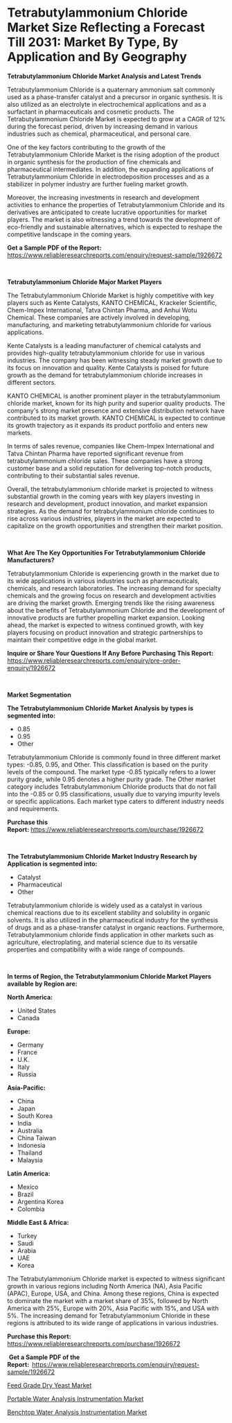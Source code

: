 <p><h1>Tetrabutylammonium Chloride Market Size Reflecting a Forecast Till 2031: Market By Type, By Application and By Geography</h1></p><p><strong>Tetrabutylammonium Chloride Market Analysis and Latest Trends</strong></p>
<p><p>Tetrabutylammonium Chloride is a quaternary ammonium salt commonly used as a phase-transfer catalyst and a precursor in organic synthesis. It is also utilized as an electrolyte in electrochemical applications and as a surfactant in pharmaceuticals and cosmetic products. The Tetrabutylammonium Chloride Market is expected to grow at a CAGR of 12% during the forecast period, driven by increasing demand in various industries such as chemical, pharmaceutical, and personal care.</p><p>One of the key factors contributing to the growth of the Tetrabutylammonium Chloride Market is the rising adoption of the product in organic synthesis for the production of fine chemicals and pharmaceutical intermediates. In addition, the expanding applications of Tetrabutylammonium Chloride in electrodeposition processes and as a stabilizer in polymer industry are further fueling market growth.</p><p>Moreover, the increasing investments in research and development activities to enhance the properties of Tetrabutylammonium Chloride and its derivatives are anticipated to create lucrative opportunities for market players. The market is also witnessing a trend towards the development of eco-friendly and sustainable alternatives, which is expected to reshape the competitive landscape in the coming years.</p></p>
<p><strong>Get a Sample PDF of the Report:&nbsp;</strong> <a href="https://www.reliableresearchreports.com/enquiry/request-sample/1926672">https://www.reliableresearchreports.com/enquiry/request-sample/1926672</a></p>
<p>&nbsp;</p>
<p><strong>Tetrabutylammonium Chloride Major Market Players</strong></p>
<p><p>The Tetrabutylammonium Chloride Market is highly competitive with key players such as Kente Catalysts, KANTO CHEMICAL, Krackeler Scientific, Chem-Impex International, Tatva Chintan Pharma, and Anhui Wotu Chemical. These companies are actively involved in developing, manufacturing, and marketing tetrabutylammonium chloride for various applications.</p><p>Kente Catalysts is a leading manufacturer of chemical catalysts and provides high-quality tetrabutylammonium chloride for use in various industries. The company has been witnessing steady market growth due to its focus on innovation and quality. Kente Catalysts is poised for future growth as the demand for tetrabutylammonium chloride increases in different sectors.</p><p>KANTO CHEMICAL is another prominent player in the tetrabutylammonium chloride market, known for its high purity and superior quality products. The company's strong market presence and extensive distribution network have contributed to its market growth. KANTO CHEMICAL is expected to continue its growth trajectory as it expands its product portfolio and enters new markets.</p><p>In terms of sales revenue, companies like Chem-Impex International and Tatva Chintan Pharma have reported significant revenue from tetrabutylammonium chloride sales. These companies have a strong customer base and a solid reputation for delivering top-notch products, contributing to their substantial sales revenue.</p><p>Overall, the tetrabutylammonium chloride market is projected to witness substantial growth in the coming years with key players investing in research and development, product innovation, and market expansion strategies. As the demand for tetrabutylammonium chloride continues to rise across various industries, players in the market are expected to capitalize on the growth opportunities and strengthen their market position.</p></p>
<p>&nbsp;</p>
<p><strong>What Are The Key Opportunities For Tetrabutylammonium Chloride Manufacturers?</strong></p>
<p><p>Tetrabutylammonium Chloride is experiencing growth in the market due to its wide applications in various industries such as pharmaceuticals, chemicals, and research laboratories. The increasing demand for specialty chemicals and the growing focus on research and development activities are driving the market growth. Emerging trends like the rising awareness about the benefits of Tetrabutylammonium Chloride and the development of innovative products are further propelling market expansion. Looking ahead, the market is expected to witness continued growth, with key players focusing on product innovation and strategic partnerships to maintain their competitive edge in the global market.</p></p>
<p><strong>Inquire or Share Your Questions If Any Before Purchasing This Report:</strong> <a href="https://www.reliableresearchreports.com/enquiry/pre-order-enquiry/1926672">https://www.reliableresearchreports.com/enquiry/pre-order-enquiry/1926672</a></p>
<p>&nbsp;</p>
<p><strong>Market Segmentation</strong></p>
<p><strong>The Tetrabutylammonium Chloride Market Analysis by types is segmented into:</strong></p>
<p><ul><li>0.85</li><li>0.95</li><li>Other</li></ul></p>
<p><p>Tetrabutylammonium Chloride is commonly found in three different market types: -0.85, 0.95, and Other. This classification is based on the purity levels of the compound. The market type -0.85 typically refers to a lower purity grade, while 0.95 denotes a higher purity grade. The Other market category includes Tetrabutylammonium Chloride products that do not fall into the -0.85 or 0.95 classifications, usually due to varying impurity levels or specific applications. Each market type caters to different industry needs and requirements.</p></p>
<p><strong>Purchase this Report:&nbsp;</strong><a href="https://www.reliableresearchreports.com/purchase/1926672">https://www.reliableresearchreports.com/purchase/1926672</a></p>
<p>&nbsp;</p>
<p><strong>The Tetrabutylammonium Chloride Market Industry Research by Application is segmented into:</strong></p>
<p><ul><li>Catalyst</li><li>Pharmaceutical</li><li>Other</li></ul></p>
<p><p>Tetrabutylammonium chloride is widely used as a catalyst in various chemical reactions due to its excellent stability and solubility in organic solvents. It is also utilized in the pharmaceutical industry for the synthesis of drugs and as a phase-transfer catalyst in organic reactions. Furthermore, Tetrabutylammonium chloride finds application in other markets such as agriculture, electroplating, and material science due to its versatile properties and compatibility with a wide range of compounds.</p></p>
<p>&nbsp;</p>
<p><strong>In terms of Region, the Tetrabutylammonium Chloride Market Players available by Region are:</strong></p>
<p>
    <p> <strong> North America: </strong>
        <ul>
            <li>United States</li>
            <li>Canada</li>
        </ul>
        </p> 
    <p> <strong> Europe: </strong>
        <ul>
            <li>Germany</li>
            <li>France</li>
            <li>U.K.</li>
            <li>Italy</li>
            <li>Russia</li>
        </ul>
        </p> 
    <p> <strong> Asia-Pacific: </strong>
        <ul>
            <li>China</li>
            <li>Japan</li>
            <li>South Korea</li>
            <li>India</li>
            <li>Australia</li>
            <li>China Taiwan</li>
            <li>Indonesia</li>
            <li>Thailand</li>
            <li>Malaysia</li>
        </ul>
        </p> 
    <p> <strong> Latin America: </strong>
        <ul>
            <li>Mexico</li>
            <li>Brazil</li>
            <li>Argentina Korea</li>
            <li>Colombia</li>
        </ul>
        </p> 
    <p> <strong> Middle East & Africa: </strong>
        <ul>
            <li>Turkey</li>
            <li>Saudi</li>
            <li>Arabia</li>
            <li>UAE</li>
            <li>Korea</li>
        </ul>
    </p>
    </p>
<p><p>The Tetrabutylammonium Chloride market is expected to witness significant growth in various regions including North America (NA), Asia Pacific (APAC), Europe, USA, and China. Among these regions, China is expected to dominate the market with a market share of 35%, followed by North America with 25%, Europe with 20%, Asia Pacific with 15%, and USA with 5%. The increasing demand for Tetrabutylammonium Chloride in these regions is attributed to its wide range of applications in various industries.</p></p>
<p><strong>Purchase this Report: </strong><a href="https://www.reliableresearchreports.com/purchase/1926672">https://www.reliableresearchreports.com/purchase/1926672</a></p>
<p>&nbsp;<strong>Get a Sample PDF of the Report:&nbsp;&nbsp;</strong><a href="https://www.reliableresearchreports.com/enquiry/request-sample/1926672">https://www.reliableresearchreports.com/enquiry/request-sample/1926672</a></p>
<p><strong></strong></p>
<p><p><a href="https://view.publitas.com/reportprime-1/feed-grade-dry-yeast-market-research-report-reveals-the-latest-trends-and-opportunities-of-this-market-for-period-from-2023-2030/">Feed Grade Dry Yeast Market</a></p><p><a href="https://view.publitas.com/reportprime-1/portable-water-analysis-instrumentation-market-provides-detailed-segmentation-of-this-market-based-on-type-application-and-region-and-forecast-for-the-period-from-2023-2030/">Portable Water Analysis Instrumentation Market</a></p><p><a href="https://view.publitas.com/reportprime-1/benchtop-water-analysis-instrumentation-market-size-and-examines-its-market-scope-with-a-primary-focus-on-growth-opportunities-and-forecasted-trends-spanning-from-2023-to-2030/">Benchtop Water Analysis Instrumentation Market</a></p></p>